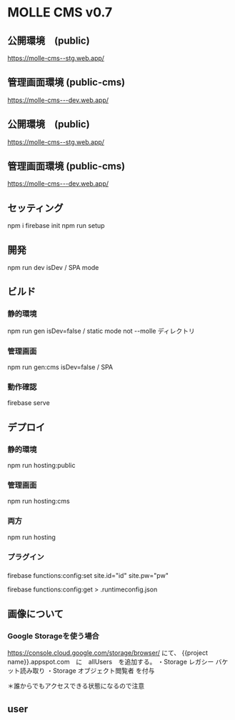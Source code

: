 # MOLLE CMS v0.7

## 公開環境　(public)
https://molle-cms--stg.web.app/
## 管理画面環境 (public-cms)
https://molle-cms---dev.web.app/

## 公開環境　(public)
https://molle-cms--stg.web.app/
## 管理画面環境 (public-cms)
https://molle-cms---dev.web.app/

## セッティング
npm i
firebase init
npm run setup

## 開発
npm run dev
isDev / SPA mode
## ビルド

### 静的環境
npm run gen
isDev=false / static mode
not --molle ディレクトリ

### 管理画面
npm run gen:cms
isDev=false / SPA

### 動作確認
firebase serve

## デプロイ

### 静的環境
npm run hosting:public

### 管理画面
npm run hosting:cms

### 両方
npm run hosting

### プラグイン

###
firebase functions:config:set site.id="id" site.pw="pw"

firebase functions:config:get > .runtimeconfig.json


## 画像について
### Google Storageを使う場合
https://console.cloud.google.com/storage/browser/
にて、
{{project name}}.appspot.com　に　allUsers　を追加する。
・Storage レガシー バケット読み取り
・Storage オブジェクト閲覧者
を付与

＊誰からでもアクセスできる状態になるので注意

## user
